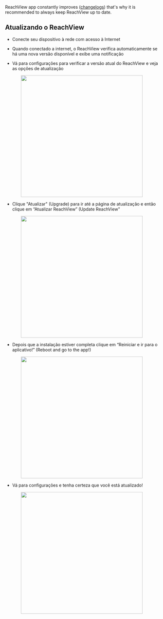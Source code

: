 ReachView app constantly improves ([changelogs](../../reachview/changelogs)) that's why it is recommended to always keep ReachView up to date.  

## Atualizando o ReachView

* Conecte seu dispositivo à rede com acesso à Internet

*	Quando conectado a internet, o ReachView verifica automaticamente se há uma nova versão disponível e exibe uma notificação

*	Vá para configurações para verificar a versão atual do ReachView e veja as opções de atualização


<p style="text-align:center" ><img src="../img/reachview/updater/notification.PNG" style="width: 400px;" /></p>

* Clique "Atualizar" (Upgrade) para ir até a página de atualização e então clique em “Atualizar ReachView” (Update ReachView"

<p style="text-align:center" ><img src="../img/reachview/updater/update.png" style="width: 400px;" /></p>

* Depois que a instalação estiver completa clique em “Reiniciar e ir para o aplicativo!” (Reboot and go to the app!)

<p style="text-align:center" ><img src="../img/reachview/updater/reboot.png" style="width: 400px;" /></p>

* Vá para configurações e tenha certeza que você está atualizado!

<p style="text-align:center" ><img src="../img/reachview/updater/uptodate.png" style="width: 400px;" /></p>
